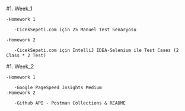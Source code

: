 #1. Week_1

    -Homework 1

       -CicekSepeti.com için 25 Manuel Test Senaryosu

    -Homework 2

       -CicekSepeti.com için IntelliJ IDEA-Selenium ile Test Cases (2 Class * 2 Test)
#1. Week_2

    -Homework 1

       -Google PageSpeed Insights Medium
    -Homework 2

       -Github API - Postman Collections & README
